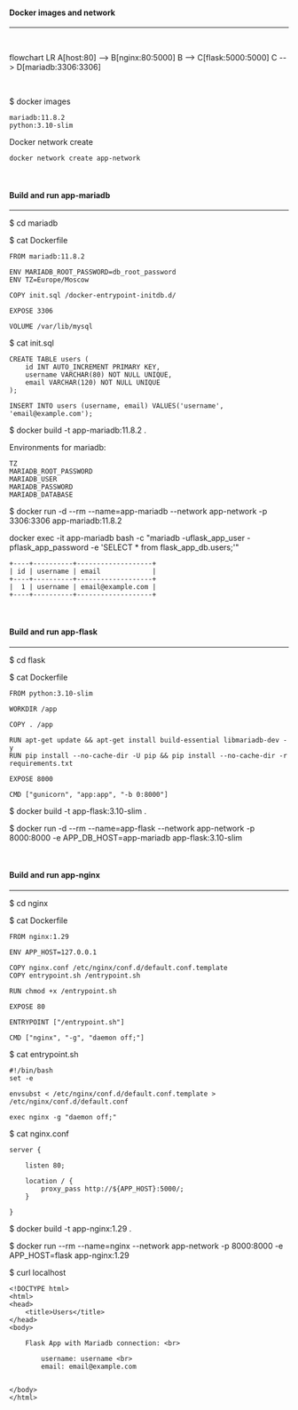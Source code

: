 #### Docker images and network
------

<br />

flowchart LR
    A[host:80] --> B[nginx:80:5000]
    B --> C[flask:5000:5000]
    C --> D[mariadb:3306:3306]

<br />

$ docker images
```
mariadb:11.8.2
python:3.10-slim
```

Docker network create
```
docker network create app-network
```

<br />

#### Build and run app-mariadb
------

$ cd mariadb

$ cat Dockerfile
```
FROM mariadb:11.8.2

ENV MARIADB_ROOT_PASSWORD=db_root_password
ENV TZ=Europe/Moscow

COPY init.sql /docker-entrypoint-initdb.d/

EXPOSE 3306

VOLUME /var/lib/mysql
```

$ cat init.sql
```
CREATE TABLE users (
    id INT AUTO_INCREMENT PRIMARY KEY,
    username VARCHAR(80) NOT NULL UNIQUE,
    email VARCHAR(120) NOT NULL UNIQUE
);

INSERT INTO users (username, email) VALUES('username', 'email@example.com');
```

$ docker build -t app-mariadb:11.8.2 .

Environments for mariadb:
```
TZ
MARIADB_ROOT_PASSWORD
MARIADB_USER
MARIADB_PASSWORD
MARIADB_DATABASE
```

$ docker run -d --rm --name=app-mariadb --network app-network -p 3306:3306 app-mariadb:11.8.2

docker exec -it app-mariadb bash -c "mariadb -uflask_app_user -pflask_app_password -e 'SELECT * from flask_app_db.users;'"
```
+----+----------+-------------------+
| id | username | email             |
+----+----------+-------------------+
|  1 | username | email@example.com |
+----+----------+-------------------+
```

<br />

#### Build and run app-flask
------

$ cd flask

$ cat Dockerfile
```
FROM python:3.10-slim

WORKDIR /app

COPY . /app

RUN apt-get update && apt-get install build-essential libmariadb-dev -y
RUN pip install --no-cache-dir -U pip && pip install --no-cache-dir -r requirements.txt

EXPOSE 8000

CMD ["gunicorn", "app:app", "-b 0:8000"]
```

$ docker build -t app-flask:3.10-slim .

$ docker run -d --rm --name=app-flask --network app-network -p 8000:8000 -e APP_DB_HOST=app-mariadb app-flask:3.10-slim

<br />

#### Build and run app-nginx
------

$ cd nginx

$ cat Dockerfile
```
FROM nginx:1.29

ENV APP_HOST=127.0.0.1

COPY nginx.conf /etc/nginx/conf.d/default.conf.template
COPY entrypoint.sh /entrypoint.sh

RUN chmod +x /entrypoint.sh

EXPOSE 80

ENTRYPOINT ["/entrypoint.sh"]

CMD ["nginx", "-g", "daemon off;"]
```

$ cat entrypoint.sh
```
#!/bin/bash
set -e

envsubst < /etc/nginx/conf.d/default.conf.template > /etc/nginx/conf.d/default.conf

exec nginx -g "daemon off;"
```

$ cat nginx.conf
```
server {
    
    listen 80;

    location / {
        proxy_pass http://${APP_HOST}:5000/;
    }

}
```

$ docker build -t app-nginx:1.29 .

$ docker run --rm --name=nginx --network app-network -p 8000:8000 -e APP_HOST=flask app-nginx:1.29

$ curl localhost
```
<!DOCTYPE html>
<html>
<head>
    <title>Users</title>
</head>
<body>

    Flask App with Mariadb connection: <br>
    
        username: username <br>
        email: email@example.com
    

</body>
</html>
```